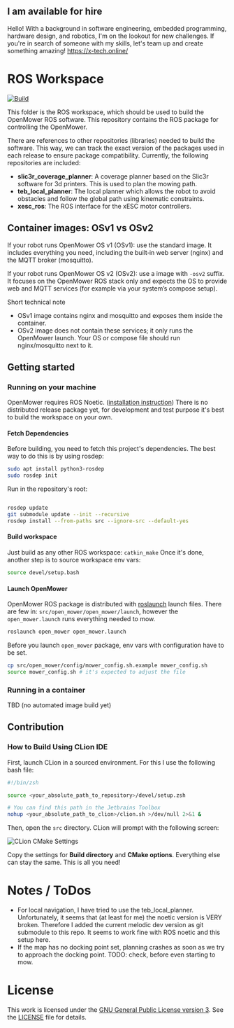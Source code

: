 ## I am available for hire
Hello! With a background in software engineering, embedded programming, hardware design, and robotics, I'm on the lookout for new challenges.
If you're in search of someone with my skills, let's team up and create something amazing! https://x-tech.online/

# ROS Workspace

[![Build](https://github.com/ClemensElflein/open_mower_ros/actions/workflows/build-image.yaml/badge.svg)](https://github.com/ClemensElflein/open_mower_ros/actions/workflows/build-image.yaml)

This folder is the ROS workspace, which should be used to build the OpenMower ROS software.
This repository contains the ROS package for controlling the OpenMower.

There are references to other repositories (libraries) needed to build the software. This way, we can track the exact version of the packages used in each release to ensure package compatibility.
Currently, the following repositories are included:

- **slic3r_coverage_planner**: A coverage planner based on the Slic3r software for 3d printers. This is used to plan the mowing path.
- **teb_local_planner**: The local planner which allows the robot to avoid obstacles and follow the global path using kinematic constraints.
- **xesc_ros**: The ROS interface for the xESC motor controllers.

## Container images: OSv1 vs OSv2

If your robot runs OpenMower OS v1 (OSv1): use the standard image. It includes everything you need, including the built‑in web server (nginx) and the MQTT broker (mosquitto).

If your robot runs OpenMower OS v2 (OSv2): use a image with `-osv2` suffix. It focuses on the OpenMower ROS stack only and expects the OS to provide web and MQTT services (for example via your system’s compose setup).

Short technical note

- OSv1 image contains nginx and mosquitto and exposes them inside the container.
- OSv2 image does not contain these services; it only runs the OpenMower launch. Your OS or compose file should run nginx/mosquitto next to it.

## Getting started

### Running on your machine

OpenMower requires ROS Noetic. ([installation instruction](http://wiki.ros.org/noetic/Installation)) There is no distributed release package yet, for development and test purpose it's best to build the workspace on your own.

#### Fetch Dependencies

Before building, you need to fetch this project's dependencies. The best way to do this is by using rosdep:

```bash
sudo apt install python3-rosdep
sudo rosdep init
```

Run in the repository's root:

```bash

rosdep update
git submodule update --init --recursive
rosdep install --from-paths src --ignore-src --default-yes
```

#### Build workspace

Just build as any other ROS workspace: `catkin_make`
Once it's done, another step is to source workspace env vars:

```bash
source devel/setup.bash
```

#### Launch OpenMower

OpenMower ROS package is distributed with [roslaunch](http://wiki.ros.org/roslaunch) launch files.
There are few in: `src/open_mower/open_mower/launch`, however the `open_mower.launch` runs everything needed to mow.

```bash
roslaunch open_mower open_mower.launch
```

Before you launch `open_mower` package, env vars with configuration have to be set.

```bash
cp src/open_mower/config/mower_config.sh.example mower_config.sh
source mower_config.sh # it's expected to adjust the file
```

### Running in a container

TBD (no automated image build yet)

## Contribution

### How to Build Using CLion IDE

First, launch CLion in a sourced environment. For this I use the following bash file:

```bash
#!/bin/zsh

source <your_absolute_path_to_repository>/devel/setup.zsh

# You can find this path in the Jetbrains Toolbox
nohup <your_absolute_path_to_clion>/clion.sh >/dev/null 2>&1 &
```


Then, open the `src` directory. CLion will prompt with the following screen:

![CLion CMake Settings](./img/clion_cmake_settings.png)

Copy the settings for **Build directory** and **CMake options**. Everything else can stay the same. This is all you need!


# Notes / ToDos

- For local navigation, I have tried to use the teb_local_planner. Unfortunately, it seems that (at least for me) the noetic version is VERY broken. Therefore I added the current melodic dev version as git submodule to this repo. It seems to work fine with ROS noetic and this setup here.
- If the map has no docking point set, planning crashes as soon as we try to approach the docking point. TODO: check, before even starting to mow.

# License

This work is licensed under the [GNU General Public License version 3](https://www.gnu.org/licenses/gpl-3.0.html). See the [LICENSE](LICENSE) file for details.
